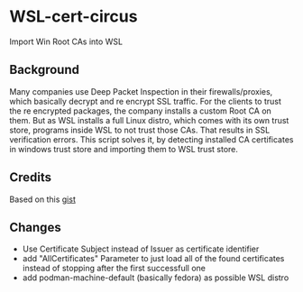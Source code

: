 # WSL-cert-circus
Import Win Root CAs into WSL

## Background
Many companies use Deep Packet Inspection in their firewalls/proxies, which basically decrypt and re encrypt SSL traffic. 
For the clients to trust the re encrypted packages, the company installs a custom Root CA on them. But as WSL installs a full Linux distro, which comes with its own trust store, programs inside WSL to not trust those CAs. That results in SSL verification errors. 
This script solves it, by detecting installed CA certificates in windows trust store and importing them to WSL trust store. 

## Credits
Based on this [gist](https://gist.github.com/emilwojcik93/7eb1e172f8bb038e324c6e4a7f4ccaaa)

## Changes
- Use Certificate Subject instead of Issuer as certificate identifier
- add "AllCertificates" Parameter to just load all of the found certificates instead of stopping after the first successfull one
- add podman-machine-default (basically fedora) as possible WSL distro

